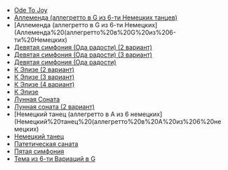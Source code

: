 * [Ode To Joy](Ode%20To%20Joy)
* [Аллеменда (аллегретто в G из 6-ти Немецких танцев)](Аллеменда%20(аллегретто%20в%20G%20из%206-ти%20Немецких%20танцев))
* [Аллеменда (аллегретто в G из 6-ти Немецких](Аллеменда%20(аллегретто%20в%20G%20из%206-ти%20Немецких)
* [Девятая симфония (Ода радости) (2 вариант)](Девятая%20симфония%20(Ода%20радости)%20(2%20вариант))
* [Девятая симфония (Ода радости) (3 вариант)](Девятая%20симфония%20(Ода%20радости)%20(3%20вариант))
* [Девятая симфония (Ода радости)](Девятая%20симфония%20(Ода%20радости))
* [К Элизе (2 вариант)](К%20Элизе%20(2%20вариант))
* [К Элизе (3 вариант)](К%20Элизе%20(3%20вариант))
* [К Элизе (4 вариант)](К%20Элизе%20(4%20вариант))
* [К Элизе](К%20Элизе)
* [Лунная Соната](Лунная%20Соната)
* [Лунная соната (2 вариант)](Лунная%20соната%20(2%20вариант))
* [Немецкий танец (аллегретто в A из 6 немецких](Немецкий%20танец%20(аллегретто%20в%20A%20из%206%20немецких)
* [Немецкий танец](Немецкий%20танец)
* [Патетическая саната](Патетическая%20саната)
* [Пятая симфония](Пятая%20симфония)
* [Тема из 6-ти Вариаций в G](Тема%20из%206-ти%20Вариаций%20в%20G)
